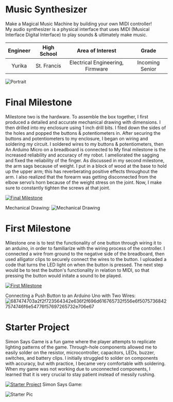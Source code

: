 ﻿# Music Synthesizer
Make a Magical Music Machine by building your own MIDI controller!                                                   
My audio synthesizer is a physical interface that uses MIDI (Musical Interface Digital Interface) to play sounds & ultimately make music.


| **Engineer** | **High School** | **Area of Interest** | **Grade** |
|:--:|:--:|:--:|:--:|
| Yurika | St. Francis | Electrical Engineering, Firmware | Incoming Senior

![Portrait](https://lh3.googleusercontent.com/pw/AM-JKLXFJsof3TlFOFH19qa5XiXRCNvOHIMfaLcmiIO_4gCuEeKaMxhuagLaFP4-txvG7Y9cQ0Z9-gk90_JbTb9AIddhmjCikbisJLRQ7nHx4b_IBusnHUYArycwFEq2XgH0lS2mrBYpV5sWASqRsvoU2Kg=s1640-no?authuser=0)
  
# Final Milestone
Milestone two is the hardware. To assemble the box together, I first produced a detailed and accurate mechanical drawing with dimensions. I then drilled into my enclosure using 1 inch drill bits. I filed down the sides of the holes and popped the buttons & potentiometers in. After securing the buttons and potentiometers to my enclosure, I began on wiring and soldering my circuit. I soldered wires to my buttons & potentiometers, then An Arduino Micro on a breadboard is connected to My final milestone is the increased reliability and accuracy of my robot. I ameliorated the sagging and fixed the reliability of the finger. As discussed in my second milestone, the arm sags because of weight. I put in a block of wood at the base to hold up the upper arm; this has reverberating positive effects throughout the arm. I also realized that the forearm was getting disconnected from the elbow servo’s horn because of the weight stress on the joint. Now, I make sure to constantly tighten the screws at that joint.

[![Final Milestone](https://user-images.githubusercontent.com/69131491/180633882-a8a135a4-8112-457b-ac65-dacbc2dddfa6.jpg)](https://www.youtube.com/watch?v=wraI4bNwx1E)

Mechanical Drawing:
![Mechanical Drawing](https://user-images.githubusercontent.com/69131491/180633210-ef3e3082-fb48-4936-a99d-cdc1ec0d082f.jpg)


# First Milestone 
Milestone one is to test the functionality of one button through wiring it to an arduino, in order to familiarize with the wiring process of the controller. I connected a wire from ground to the negative side of the breadboard, then used alligator clips to securely connect the wires to the button. I uploaded a code that turns the LED light on when the button is pressed. The next step would be to test the button's functionality in relation to MIDI, so that pressing the button would initate a sound to be played. 

[![First Milestone](https://user-images.githubusercontent.com/69131491/180633779-b83eaee0-87b1-463a-92c9-b7f53a7159a7.jpg)](https://www.youtube.com/watch?v=xcev04r7U3c)

Connecting a Push Button to an Arduino Uno with Two Wires:
![687474703a2f2f723564342e636f2f696d616765732f556e6f50757368427574746f6e54776f57697265732e706e67](https://user-images.githubusercontent.com/107583678/176976764-577f580a-b063-4661-919e-fb15f3a44748.png)


# Starter Project
Simon Says Game is a fun game where the player attempts to replicate lighting patterns of the game. Through-hole components allowed me to easily solder on the resistor, microcontroller, capacitors, LEDs, buzzer, switches, and battery clips. I initially struggled to solder on components with accuracy, but with practice, I became very comfortable with soldering. When my game was not working due to unconnected components, I learned that it is very crucial to stay patient instead of messily rushing. 


[![Starter Project](https://i3.ytimg.com/vi/hb178l7bCHs/maxresdefault.jpg)](https://www.youtube.com/watch?v=hb178l7bCHs)
Simon Says Game:

![Starter Pic](https://cdn.sparkfun.com//assets/parts/5/1/5/0/SparkFun_Simon_Says_-_Through-Hole_Soldering_Kit-03.jpg)



